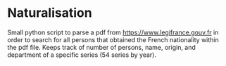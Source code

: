 # Naturalisation
Small python script to parse a pdf from https://www.legifrance.gouv.fr in order to search for all persons that obtained the French nationality within the pdf file.
Keeps track of number of persons, name, origin, and department of a specific series (54 series by year).
